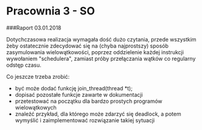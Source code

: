 # Pracownia 3 - SO

###Raport 03.01.2018

Dotychczasowa realizacja wymagała dość dużo czytania, przede wszystkim żeby ostatecznie zdecydować się na (chyba najprostszy) sposób zasymulowania wielowątkowości, poprzez oddzielenie każdej instrukcji wywołaniem "schedulera", zamiast próby przełączania wątków co regularny odstęp czasu.


Co jeszcze trzeba zrobić:

- być może dodać funkcję join_thread(thread *t);
- dopisać pozostałe funkcje zawarte w dokumentacji
- przetestować na początku dla bardzo prostych programów wielowątkowych
- znaleźć przykład, dla którego może zdarzyć się deadlock, a potem wymyślić i zaimplementować rozwiązanie takiej sytuacji

